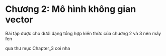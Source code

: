 # Chương 2: Mô hình không gian vector

Bài tập được cho dưới dạng tổng hợp kiến thức của chương 2 và 3 nên mấy fen

qua thư mục Chapter_3 coi nha
